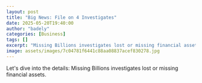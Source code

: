 ```yaml
---
layout: post
title: "Big News: File on 4 Investigates"
date: 2025-05-20T19:40:00
author: "badely"
categories: [Business]
tags: []
excerpt: "Missing Billions investigates lost or missing financial assets."
image: assets/images/7c04781f6441c88aa08837acef830278.jpg
---
```


Let's dive into the details: Missing Billions investigates lost or missing financial assets.

